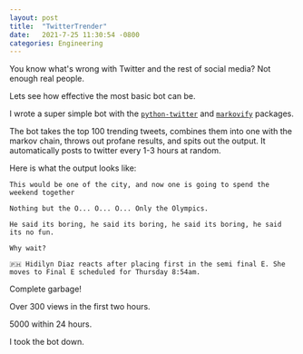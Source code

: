```yaml
---
layout: post
title:  "TwitterTrender"
date:   2021-7-25 11:30:54 -0800
categories: Engineering 
---
```


You know what's wrong with Twitter and the rest of social media? Not enough real people. 

Lets see how effective the most basic bot can be.

I wrote a super simple bot with the [`python-twitter`](https://python-twitter.readthedocs.io/en/latest/installation.html) and [`markovify`](https://github.com/jsvine/markovify/tree/master/markovify) packages. 

The bot takes the top 100 trending tweets, combines them into one with the markov chain, throws out profane results, and spits out the output. It automatically posts to twitter every 1-3 hours at random.

Here is what the output looks like:

```
This would be one of the city, and now one is going to spend the weekend together

Nothing but the O... O... O... Only the Olympics.

He said its boring, he said its boring, he said its boring, he said its no fun.

Why wait?

🇵🇭 Hidilyn Diaz reacts after placing first in the semi final E. She moves to Final E scheduled for Thursday 8:54am.

```

Complete garbage!

Over 300 views in the first two hours.

5000 within 24 hours.

I took the bot down.
